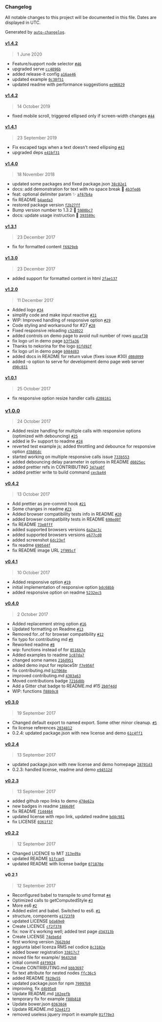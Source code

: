 ### Changelog

All notable changes to this project will be documented in this file. Dates are displayed in UTC.

Generated by [`auto-changelog`](https://github.com/CookPete/auto-changelog).

#### [v1.4.2](https://github.com/nzambello/ellipsed/compare/v1.4.2...v1.4.2)

> 1 June 2020

- Feature/support node selector [`#46`](https://github.com/nzambello/ellipsed/pull/46)
- upgraded serve [`cc4896b`](https://github.com/nzambello/ellipsed/commit/cc4896b6162ac4f93c8991125a26172d805cdbc9)
- added release-it config [`a16ae46`](https://github.com/nzambello/ellipsed/commit/a16ae46d675c38aae6e5cd0ce306240b8f45d375)
- updated example [`0c30f51`](https://github.com/nzambello/ellipsed/commit/0c30f51a3dca2b1b9cbad66dfedd11b3d1b12573)
- updated readme with performance suggestions [`ee96029`](https://github.com/nzambello/ellipsed/commit/ee960295aed8c7eb0478c63b42ff73b3fe7fbd9d)

#### [v1.4.2](https://github.com/nzambello/ellipsed/compare/v1.4.1...v1.4.2)

> 14 October 2019

- fixed mobile scroll, triggered ellipsed only if screen-width changes [`#44`](https://github.com/nzambello/ellipsed/pull/44)

#### [v1.4.1](https://github.com/nzambello/ellipsed/compare/v1.4.0...v1.4.1)

> 23 September 2019

- Fix escaped tags when a text doesn't need ellipsing [`#43`](https://github.com/nzambello/ellipsed/pull/43)
- upgraded deps [`e41bf31`](https://github.com/nzambello/ellipsed/commit/e41bf315ce3c804090f5c378d588580295b2e7c7)

#### [v1.4.0](https://github.com/nzambello/ellipsed/compare/v1.3.1...v1.4.0)

> 18 November 2018

- updated some packages and fixed package.json [`38c02e1`](https://github.com/nzambello/ellipsed/commit/38c02e17116557007b49a488444b1637c73b259c)
- docs: add demonstration for text with no space break 📝 [`4b3fed6`](https://github.com/nzambello/ellipsed/commit/4b3fed60f9b89bc07aa62321d6ae20e429cde31a)
- feat: optional delimiter param ✨ [`af67b4a`](https://github.com/nzambello/ellipsed/commit/af67b4ab27e9ee66e1f97c945ca626977a13d301)
- fix README [`b4aeda3`](https://github.com/nzambello/ellipsed/commit/b4aeda3952720f6e25001a8ab6e541c6f5c30e4e)
- restored package version [`f2b27ff`](https://github.com/nzambello/ellipsed/commit/f2b27ff0f1ac0e3e8aeafb815952df24be224587)
- Bump version number to 1.3.2 🔖 [`5980bc7`](https://github.com/nzambello/ellipsed/commit/5980bc7dd579a308ee0411f4885e4c1505adcd83)
- docs: update usage instruction 📝 [`393589c`](https://github.com/nzambello/ellipsed/commit/393589c8206c01ce8fd6b45a6c7f33cedcde10f4)

#### [v1.3.1](https://github.com/nzambello/ellipsed/compare/v1.3.0...v1.3.1)

> 23 December 2017

- fix for formatted content [`f6929eb`](https://github.com/nzambello/ellipsed/commit/f6929eb59bd493c55c4ecc9a164b876996c67c4f)

#### [v1.3.0](https://github.com/nzambello/ellipsed/compare/v1.2.0...v1.3.0)

> 23 December 2017

- added support for formatted content in html [`2fae137`](https://github.com/nzambello/ellipsed/commit/2fae137a022102eb13f3732f3c1a75d8e172dbe0)

#### [v1.2.0](https://github.com/nzambello/ellipsed/compare/v1.0.1...v1.2.0)

> 11 December 2017

- Added logo [`#34`](https://github.com/nzambello/ellipsed/pull/34)
- simplify code and make input reactive [`#31`](https://github.com/nzambello/ellipsed/pull/31)
- WIP: Improved handling of responsive option [`#29`](https://github.com/nzambello/ellipsed/pull/29)
- Code styling and workaround for #27 [`#28`](https://github.com/nzambello/ellipsed/pull/28)
- Fixed responsive reloading [`c52d022`](https://github.com/nzambello/ellipsed/commit/c52d02224408980d2f64bce56c68b1a75a855fa1)
- added controls on demo page to avoid null number of rows [`eacaf30`](https://github.com/nzambello/ellipsed/commit/eacaf30a00f9cfc90579a2305f845ee6b50ee6f1)
- fix logo url in demo page [`b3f5a36`](https://github.com/nzambello/ellipsed/commit/b3f5a362fb95c41795adb8c9ad067bcf0f36c7f4)
- Thanks to nekorina for the logo [`81fd92f`](https://github.com/nzambello/ellipsed/commit/81fd92f11b0489e2d06f1632beb9fddc90a6fe5f)
- fix logo url in demo page [`b984d83`](https://github.com/nzambello/ellipsed/commit/b984d83354d8e8442aeb41e54ff4aadf12efe427)
- added docs in README for return value (fixes issue #30) [`d08d099`](https://github.com/nzambello/ellipsed/commit/d08d0995cda4dfd65fac6f5b9d4629738f9eb898)
- added -o option to serve for development demo page web server [`d90c031`](https://github.com/nzambello/ellipsed/commit/d90c0311e306bbb2912bc61636617138213274e0)

#### [v1.0.1](https://github.com/nzambello/ellipsed/compare/v1.0.0...v1.0.1)

> 25 October 2017

- fix responsive option resize handler calls [`d208161`](https://github.com/nzambello/ellipsed/commit/d208161bcf0db78e1d0f1221ae5859d0b02d8611)

### [v1.0.0](https://github.com/nzambello/ellipsed/compare/v0.4.2...v1.0.0)

> 24 October 2017

- Added resize handling for multiple calls with responsive options (optimized with debouncing) [`#25`](https://github.com/nzambello/ellipsed/pull/25)
- added ie 9+ support to readme [`#24`](https://github.com/nzambello/ellipsed/pull/24)
- reverted test example js; added throttling and debounce for responsive option [`d3b86dc`](https://github.com/nzambello/ellipsed/commit/d3b86dce459d628513f47af1d9eb07e7bb0654fb)
- started working on multiple responsive calls issue [`733b553`](https://github.com/nzambello/ellipsed/commit/733b553eb5e29f5fc1c7df87c55e530726843355)
- added debouncing delay parameter in options in README [`d6025ec`](https://github.com/nzambello/ellipsed/commit/d6025ec5eabcf80731fe57cf7436f7ff90988e74)
- added prettier refs in CONTRIBUTING [`347aa0f`](https://github.com/nzambello/ellipsed/commit/347aa0f59aac140a4a31133b12ea4cbf31f84338)
- added prettier write to build command [`cecba44`](https://github.com/nzambello/ellipsed/commit/cecba44a274adc504143c3955da3d5b425dd3540)

#### [v0.4.2](https://github.com/nzambello/ellipsed/compare/v0.4.1...v0.4.2)

> 13 October 2017

- Add prettier as pre-commit hook [`#21`](https://github.com/nzambello/ellipsed/pull/21)
- Some changes in readme [`#23`](https://github.com/nzambello/ellipsed/pull/23)
- Added browser compatibility tests info in README [`#20`](https://github.com/nzambello/ellipsed/pull/20)
- added browser compatibility tests in README [`698ed0f`](https://github.com/nzambello/ellipsed/commit/698ed0f98f38c86ec5daceb9f816d18b5d327376)
- fix README [`73e8fff`](https://github.com/nzambello/ellipsed/commit/73e8fffd707669c070435a5400e412c05069ed49)
- added supported browsers versions [`6a2ac3c`](https://github.com/nzambello/ellipsed/commit/6a2ac3c1bb7a2ea33f37ad681d5cc39fa20fe2d2)
- added supported browsers versions [`e677cd0`](https://github.com/nzambello/ellipsed/commit/e677cd05c5d1c75d00d4de503f1e6abc05992eb5)
- added screenshot [`6dc23ef`](https://github.com/nzambello/ellipsed/commit/6dc23efe8cd55abf4fbb58d19bf80af1e4022bf7)
- fix readme [`690544f`](https://github.com/nzambello/ellipsed/commit/690544fda326d679139d6e74b9d9ccda627a7ce5)
- fix README image URL [`2f995cf`](https://github.com/nzambello/ellipsed/commit/2f995cfc6549c0d73f0a81454fcc7e2432e45f85)

#### [v0.4.1](https://github.com/nzambello/ellipsed/compare/v0.4.0...v0.4.1)

> 10 October 2017

- Added responsive option [`#19`](https://github.com/nzambello/ellipsed/pull/19)
- initial implementation of responsive option [`bdc68bb`](https://github.com/nzambello/ellipsed/commit/bdc68bbbc42ae3585afb20a7dab3fc2386da440d)
- added responsive option on readme [`5232ec5`](https://github.com/nzambello/ellipsed/commit/5232ec582d0ba82f6e7cf7ea501853985fbc8a7f)

#### [v0.4.0](https://github.com/nzambello/ellipsed/compare/v0.3.0...v0.4.0)

> 2 October 2017

- Added replacement string option [`#16`](https://github.com/nzambello/ellipsed/pull/16)
- Updated formatting on Readme [`#13`](https://github.com/nzambello/ellipsed/pull/13)
- Removed for..of for browser compatibility [`#12`](https://github.com/nzambello/ellipsed/pull/12)
- fix typo for contributing md [`#9`](https://github.com/nzambello/ellipsed/pull/9)
- Reworked readme [`#8`](https://github.com/nzambello/ellipsed/pull/8)
- wip: functions instead of for [`8516b7e`](https://github.com/nzambello/ellipsed/commit/8516b7ed1e7521875ea0779cb48cd41efd99fa1b)
- Added examples to readme [`1c87da7`](https://github.com/nzambello/ellipsed/commit/1c87da7ab2e18ed82f233d5bc4ccc6bbe645ae7a)
- changed some names [`216d951`](https://github.com/nzambello/ellipsed/commit/216d9519fa2f424ed930280886b9bf2005e78e6b)
- added demo input for replaceStr [`f7e956f`](https://github.com/nzambello/ellipsed/commit/f7e956fc9c50d24583ad82083f3574ae12b1688e)
- fix contributing.md [`b1f068e`](https://github.com/nzambello/ellipsed/commit/b1f068e99db3754d133238679906e15ed821544d)
- improved contributing.md [`4303a63`](https://github.com/nzambello/ellipsed/commit/4303a63713627c10611e0b0fbc9c96d6bbb71bfe)
- Moved contributions badge [`7216d8b`](https://github.com/nzambello/ellipsed/commit/7216d8b154f3448702e55f42d254a3593ffeea6f)
- Add a Gitter chat badge to README.md #15 [`2b0f4dd`](https://github.com/nzambello/ellipsed/commit/2b0f4dd3340b05426c7b1116a5d3df3913019498)
- WIP: functions [`f88b9c8`](https://github.com/nzambello/ellipsed/commit/f88b9c8945d2c873ce85778063376fc27dba1b78)

#### [v0.3.0](https://github.com/nzambello/ellipsed/compare/v0.2.4...v0.3.0)

> 19 September 2017

- Changed default export to named export. Some other minor cleanup. [`#5`](https://github.com/nzambello/ellipsed/pull/5)
- fix license references [`2034812`](https://github.com/nzambello/ellipsed/commit/2034812e1d540d4a6b275b94b04f1fb50cbd73c4)
- 0.2.4: updated package.json with new license and demo [`61c4ff1`](https://github.com/nzambello/ellipsed/commit/61c4ff10a1d06dda7a648aabc9c5dd7692813ead)

#### [v0.2.4](https://github.com/nzambello/ellipsed/compare/v0.2.3...v0.2.4)

> 13 September 2017

- updated package.json with new license and demo homepage [`28701d3`](https://github.com/nzambello/ellipsed/commit/28701d36763d5b69a3457bb6f27fd61ec90376b9)
- 0.2.3: handled license, readme and demo [`e94512d`](https://github.com/nzambello/ellipsed/commit/e94512da1813a1cbf571c2b8aa5fe70d64c0842a)

#### [v0.2.3](https://github.com/nzambello/ellipsed/compare/v0.2.2...v0.2.3)

> 13 September 2017

- added github repo links to demo [`478e62a`](https://github.com/nzambello/ellipsed/commit/478e62a827dbcb467bd906b37b6477eca71d7d57)
- new badges in readme [`1866d9f`](https://github.com/nzambello/ellipsed/commit/1866d9ff5ac537628fbc8692b40f938b9cd28c72)
- fix README [`f144464`](https://github.com/nzambello/ellipsed/commit/f144464b6e201d3f8509a5fdc7064f2be6a11354)
- updated license with repo link, updated readme [`bd4c981`](https://github.com/nzambello/ellipsed/commit/bd4c981d9228d322903c36ffeeaedfc815f59735)
- fix LICENSE [`0361f37`](https://github.com/nzambello/ellipsed/commit/0361f37563bc6f90a5f0091771a1dbc81ff704cc)

#### [v0.2.2](https://github.com/nzambello/ellipsed/compare/v0.2.1...v0.2.2)

> 12 September 2017

- Changed LICENCE to MIT [`313ed9a`](https://github.com/nzambello/ellipsed/commit/313ed9a579de8fba46a5b210057c787eb1e5f3a1)
- updated README [`b1fcae5`](https://github.com/nzambello/ellipsed/commit/b1fcae577d081a8688fe76e931f791ed43fa6083)
- updated README with license badge [`071870e`](https://github.com/nzambello/ellipsed/commit/071870edf0acb1c9b93736490794284f1c26575c)

#### v0.2.1

> 12 September 2017

- Reconfigured babel to transpile to umd format [`#4`](https://github.com/nzambello/ellipsed/pull/4)
- Optimized calls to getComputedStyle [`#3`](https://github.com/nzambello/ellipsed/pull/3)
- More es6 [`#2`](https://github.com/nzambello/ellipsed/pull/2)
- Added eslint and babel. Switched to es6. [`#1`](https://github.com/nzambello/ellipsed/pull/1)
- structure, components [`e1723f0`](https://github.com/nzambello/ellipsed/commit/e1723f02aada7452afbaea234c16f31a319ad8a4)
- updated LICENSE [`bda69e0`](https://github.com/nzambello/ellipsed/commit/bda69e0742bf816226e3454e02b4e8e59cbc0343)
- Create LICENCE [`cf2f378`](https://github.com/nzambello/ellipsed/commit/cf2f378812755b099f902a8639537bd271f2d146)
- fix: now it's working well; added test page [`d34313b`](https://github.com/nzambello/ellipsed/commit/d34313b9cf94160c57cc57b39e44f43e6967765f)
- Create LICENSE [`74ebe6d`](https://github.com/nzambello/ellipsed/commit/74ebe6d49a4a326d263babe0abca177c78d58b40)
- first working version [`7662b9d`](https://github.com/nzambello/ellipsed/commit/7662b9d0478f925213408a543b04bb159e14f0ae)
- aggiunta label licenza RMS nel codice [`8c3102e`](https://github.com/nzambello/ellipsed/commit/8c3102e86710ef012f43aa87f29e78c64eb46cea)
- added bower registration [`33817c7`](https://github.com/nzambello/ellipsed/commit/33817c7b36f889455ea53c4c0dd344e76f58ade1)
- moved file for example/ [`96432b8`](https://github.com/nzambello/ellipsed/commit/96432b8dda24f0bf1228dc915803099def8d36d5)
- initial commit [`d4f9924`](https://github.com/nzambello/ellipsed/commit/d4f9924a919a2e0ce4f769c81af8a36af6ec6763)
- Create CONTRIBUTING.md [`bbb3697`](https://github.com/nzambello/ellipsed/commit/bbb369744460aa37db33947acef41eb283607d2b)
- fix text attribute for nested nodes [`ffc36c5`](https://github.com/nzambello/ellipsed/commit/ffc36c51a221bd2f9cd02cb572a8d0f84654b412)
- added README [`f820e55`](https://github.com/nzambello/ellipsed/commit/f820e556fbf4a40451a9553eff05e01cd9ba95f8)
- updated package.json for npm [`79997b9`](https://github.com/nzambello/ellipsed/commit/79997b969d967e4cc786096e61863d8a2c1fa0f7)
- improving, fix [`d4b95e8`](https://github.com/nzambello/ellipsed/commit/d4b95e8ce96d5b839744ae9a1c12b2f01f9338cf)
- Update README.md [`182eefb`](https://github.com/nzambello/ellipsed/commit/182eefb5b2518f96377ff92ca21fd66e8f99230a)
- temporary fix for example [`f88b818`](https://github.com/nzambello/ellipsed/commit/f88b8186bceee2f93d74d5210be2e0e67f48c1fe)
- Update bower.json [`03638d4`](https://github.com/nzambello/ellipsed/commit/03638d4e022cbae98c23175ffdefa9440b75b7ea)
- Update README.md [`52e41f3`](https://github.com/nzambello/ellipsed/commit/52e41f3f40404c662eab15738265922eb12913e1)
- removed useless jquery import in example [`01f70e3`](https://github.com/nzambello/ellipsed/commit/01f70e3bf6f43bab22d44666bc649a8cdfce6c84)
